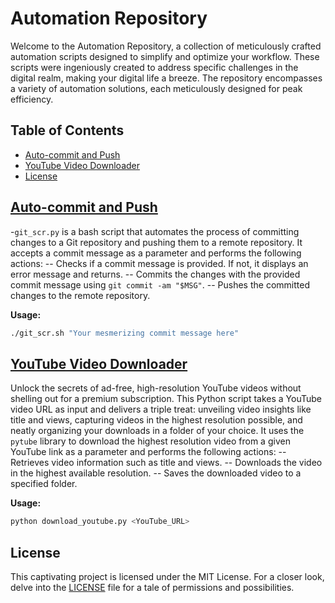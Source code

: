 # Automation Repository

Welcome to the Automation Repository, a collection of meticulously crafted automation scripts designed to simplify and optimize your workflow. These scripts were ingeniously created to address specific challenges in the digital realm, making your digital life a breeze. The repository encompasses a variety of automation solutions, each meticulously designed for peak efficiency.

## Table of Contents

- [Auto-commit and Push](#auto-commit-and-push)
- [YouTube Video Downloader](#youtube-video-downloader)
- [License](#license)

## [Auto-commit and Push](git_scr.sh)

-`git_scr.py` is a bash script that automates the process of committing changes to a Git repository and pushing them to a remote repository. It accepts a commit message as a parameter and performs the following actions:
  -- Checks if a commit message is provided. If not, it displays an error message and returns.
  -- Commits the changes with the provided commit message using `git commit -am "$MSG"`.
  -- Pushes the committed changes to the remote repository.

**Usage:**

```bash
./git_scr.sh "Your mesmerizing commit message here"
```

## [YouTube Video Downloader](yt_downloader.py)

Unlock the secrets of ad-free, high-resolution YouTube videos without shelling out for a premium subscription. This Python script takes a YouTube video URL as input and delivers a triple treat: unveiling video insights like title and views, capturing videos in the highest resolution possible, and neatly organizing your downloads in a folder of your choice. It uses the `pytube` library to download the highest resolution video from a given YouTube link as a parameter and performs the following actions:
  -- Retrieves video information such as title and views.
  -- Downloads the video in the highest available resolution.
  -- Saves the downloaded video to a specified folder.

**Usage:**

```bash
python download_youtube.py <YouTube_URL>
```

## License

This captivating project is licensed under the MIT License. For a closer look, delve into the [LICENSE](LICENSE) file for a tale of permissions and possibilities.
